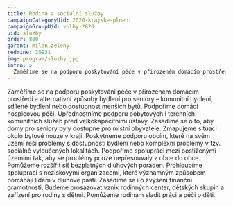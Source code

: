 ```yaml
---
title: Rodina a sociální služby
campaignCategoryUid: 2020-krajske-plneni
campaignGroupUid: volby-2020
uid: sluzby
order: 800
garant: milan.zeleny
redmine: 35931
img: program/sluzby.jpg
intro: >
  Zaměříme se na podporu poskytování péče v přirozeném domácím prostředí a alternativní způsoby bydlení pro seniory – komunitní bydlení, sdílené bydlení nebo dostupnost menších bytů. Podpoříme domácí hospicovou péči. Upřednostníme podporu pobytových i terénních komunitních služeb před velkokapacitními ústavy. Zasadíme se o to, aby domy pro seniory byly dostupné pro místní obyvatele. Zmapujeme situaci okolo bytové nouze v kraji. Poskytneme podporu obcím, které na svém území řeší problémy s dostupností bydlení nebo komplexní problémy v tzv. sociálně vyloučených lokalitách. Podpoříme spolupráci mezi postiženými územími tak, aby se problémy pouze nepřesouvaly z obce do obce. Pomůžeme rozšířit síť bezplatných dluhových poraden. Prohloubíme spolupráci s neziskovými organizacemi, které významným způsobem pomáhají lidem v dluhové pasti. Zasadíme se i o zvýšení finanční gramotnosti. Budeme prosazovat vznik rodinných center, dětských skupin a zařízení pro rodiny s dětmi. Pomůžeme rodinám sladit práci a péči o děti.
---
```


  Zaměříme se na podporu poskytování péče v přirozeném domácím prostředí a alternativní způsoby bydlení pro seniory – komunitní bydlení, sdílené bydlení nebo dostupnost menších bytů. Podpoříme domácí hospicovou péči. Upřednostníme podporu pobytových i terénních komunitních služeb před velkokapacitními ústavy. Zasadíme se o to, aby domy pro seniory byly dostupné pro místní obyvatele. Zmapujeme situaci okolo bytové nouze v kraji. Poskytneme podporu obcím, které na svém území řeší problémy s dostupností bydlení nebo komplexní problémy v tzv. sociálně vyloučených lokalitách. Podpoříme spolupráci mezi postiženými územími tak, aby se problémy pouze nepřesouvaly z obce do obce. Pomůžeme rozšířit síť bezplatných dluhových poraden. Prohloubíme spolupráci s neziskovými organizacemi, které významným způsobem pomáhají lidem v dluhové pasti. Zasadíme se i o zvýšení finanční gramotnosti. Budeme prosazovat vznik rodinných center, dětských skupin a zařízení pro rodiny s dětmi. Pomůžeme rodinám sladit práci a péči o děti.
